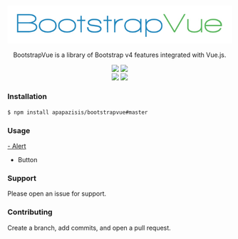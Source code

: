 <p align="center" >
    <img src="https://github.com/apapazisis/bootstrapvue/blob/development/media/logo.jpg">
</p>

<p align="center">
    BootstrapVue is a library of Bootstrap v4 features integrated with Vue.js.
</p>

<p align="center">
    <img src="https://img.shields.io/badge/Bootstrap-4-brightgreen.svg?style=plastic">
    <img src="https://img.shields.io/badge/Vue.js-2.x-brightgreen.svg?style=plastic">
    <br>
    <img src="https://img.shields.io/npm/v/npm.svg?style=plastic">
    <img src="https://img.shields.io/badge/Webpack-3.x-blue.svg?style=plastic">
</p>

### Installation

```sh
$ npm install apapazisis/bootstrapvue#master
```

### Usage

<a href="https://github.com/apapazisis/bootstrapvue/tree/development/src/components/alert" alt="Alert component | bootstrapvue">- Alert</a>
- Button


### Support

Please open an issue for support.

### Contributing

Create a branch, add commits, and open a pull request.